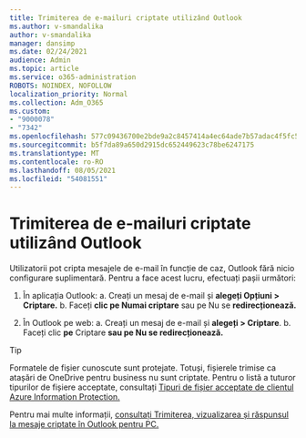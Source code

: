 ```yaml
---
title: Trimiterea de e-mailuri criptate utilizând Outlook
ms.author: v-smandalika
author: v-smandalika
manager: dansimp
ms.date: 02/24/2021
audience: Admin
ms.topic: article
ms.service: o365-administration
ROBOTS: NOINDEX, NOFOLLOW
localization_priority: Normal
ms.collection: Adm_O365
ms.custom:
- "9000078"
- "7342"
ms.openlocfilehash: 577c09436700e2bde9a2c8457414a4ec64ade7b57adac4f5fc51ca7cffe73656
ms.sourcegitcommit: b5f7da89a650d2915dc652449623c78be6247175
ms.translationtype: MT
ms.contentlocale: ro-RO
ms.lasthandoff: 08/05/2021
ms.locfileid: "54081551"
---
```

# <a name="send-encrypted-email-using-outlook"></a>Trimiterea de e-mailuri criptate utilizând Outlook

Utilizatorii pot cripta mesajele de e-mail în funcție de caz, Outlook fără nicio configurare suplimentară. Pentru a face acest lucru, efectuați pașii următori:

1. În aplicația Outlook: a. Creați un mesaj de e-mail și **alegeți Opțiuni > Criptare.** 
    b. Faceți **clic pe Numai criptare** sau pe Nu se **redirecționează.**

2. În Outlook pe web: a. Creați un mesaj de e-mail și **alegeți > Criptare**.
    b. Faceți clic **pe** Criptare **sau pe Nu se redirecționează.**

> [!TIP]
> Formatele de fișier cunoscute sunt protejate. Totuși, fișierele trimise ca atașări de OneDrive pentru business nu sunt criptate. Pentru o listă a tuturor tipurilor de fișiere acceptate, consultați [Tipuri de fișier acceptate de clientul Azure Information Protection.](https://docs.microsoft.com/azure/information-protection/rms-client/client-admin-guide-file-types)

Pentru mai multe informații, [consultați Trimiterea, vizualizarea și răspunsul la mesaje criptate în Outlook pentru PC.](https://support.microsoft.com/topic/send-view-and-reply-to-encrypted-messages-in-outlook-for-pc-eaa43495-9bbb-4fca-922a-df90dee51980)



